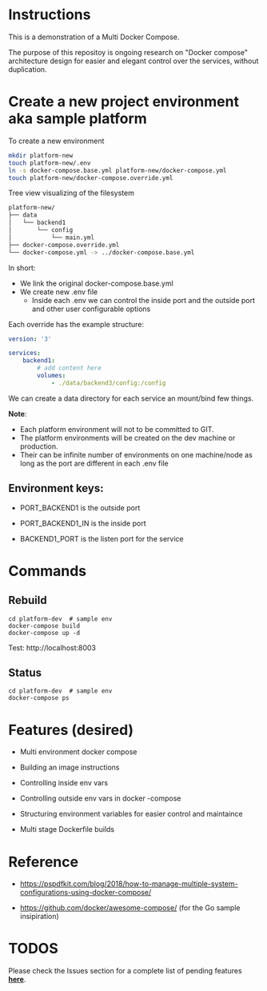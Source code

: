# Instructions

This is a demonstration of a Multi Docker Compose.

The purpose of this repositoy is ongoing research on "Docker compose" architecture design for easier and elegant control over the services, without duplication.

# Create a new project environment aka sample platform

To create a new environment

```bash
mkdir platform-new
touch platform-new/.env
ln -s docker-compose.base.yml platform-new/docker-compose.yml
touch platform-new/docker-compose.override.yml
```

Tree view visualizing of the filesystem

```bash
platform-new/
├── data
│   └── backend1
│       └── config
│           └── main.yml
├── docker-compose.override.yml
└── docker-compose.yml -> ../docker-compose.base.yml
```

In short:
- We link the original docker-compose.base.yml
- We create new .env file
    - Inside each .env we can control the inside port and the outside port and other user configurable options

Each override has the example structure:

```yaml
version: '3'

services:
    backend1:
        # add content here
        volumes:
            - ./data/backend3/config:/config
```

We can create a data directory for each service an mount/bind few things.

**Note**:

- Each platform environment will not to be committed to GIT.
- The platform environments will be created on the dev machine or production.
- Their can be infinite number of environments on one machine/node as long as the port are different in each .env file


## Environment keys:

- PORT_BACKEND1 is the outside port

- PORT_BACKEND1_IN is the inside port

- BACKEND1_PORT is the listen port for the service

# Commands

## Rebuild

```
cd platform-dev  # sample env
docker-compose build
docker-compose up -d
```

Test: http://localhost:8003

## Status

```
cd platform-dev  # sample env
docker-compose ps
```

# Features (desired)

- Multi environment docker compose

- Building an image instructions

- Controlling inside env vars

- Controlling outside env vars in docker -compose

- Structuring environment variables for easier control and maintaince

- Multi stage Dockerfile builds


# Reference

- https://pspdfkit.com/blog/2018/how-to-manage-multiple-system-configurations-using-docker-compose/


- https://github.com/docker/awesome-compose/ (for the Go sample insipiration)


# TODOS

Please check the Issues section for a complete list of pending features **[here](https://github.com/gnud/multi-env-docker-compose-sample/issues/)**.
